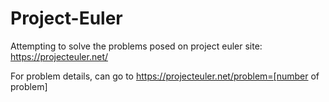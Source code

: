 Project-Euler
=============

Attempting to solve the problems posed on project euler site: https://projecteuler.net/

For problem details, can go to https://projecteuler.net/problem=[number of problem]

